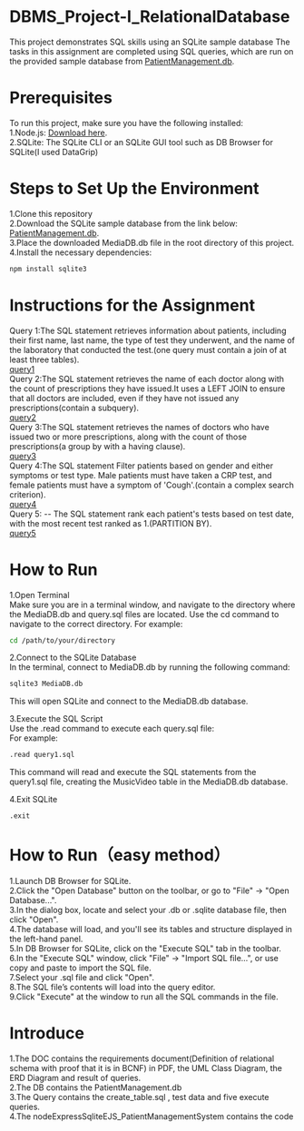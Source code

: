 # DBMS_Project-I_RelationalDatabase  
This project demonstrates SQL skills using an SQLite sample database The tasks in this assignment are completed using SQL queries, which are run on the provided sample database from [PatientManagement.db](https://github.com/hansama0902/DBMS_Project-I_RelationalDatabase/blob/main/DB/PatientManagement.db).  
# Prerequisites
To run this project, make sure you have the following installed:  
1.Node.js: [Download here](https://nodejs.org/zh-cn/).  
2.SQLite: The SQLite CLI or an SQLite GUI tool such as DB Browser for SQLite(I used DataGrip)  
# Steps to Set Up the Environment
1.Clone this repository  
2.Download the SQLite sample database from the link below: [PatientManagement.db](https://github.com/hansama0902/DBMS_Project-I_RelationalDatabase/blob/main/DB/PatientManagement.db).   
3.Place the downloaded  MediaDB.db file in the root directory of this project.  
4.Install the necessary dependencies:  
```bash
npm install sqlite3
```
# Instructions for the Assignment
Query 1:The SQL statement retrieves information about patients, including their first name, last name, the type of test they underwent,
and the name of the laboratory that conducted the test.(one query must contain a join of at least three tables).      
[query1](https://github.com/hansama0902/DBMS_Project-I_RelationalDatabase/blob/main/Query/query1.sql)  
Query 2:The SQL statement retrieves the name of each doctor along with the count of prescriptions they have issued.It uses a LEFT JOIN to ensure that all doctors are included, even if they have not issued any prescriptions(contain a subquery).     
[query2](https://github.com/hansama0902/DBMS_Project-I_RelationalDatabase/blob/main/Query/query2.sql)    
Query 3:The SQL statement retrieves the names of doctors who have issued two or more prescriptions, along with the count of those prescriptions(a group by with a having clause).  
[query3](https://github.com/hansama0902/DBMS_Project-I_RelationalDatabase/blob/main/Query/query3.sql)      
Query 4:The SQL statement Filter patients based on gender and either symptoms or test type. Male patients must have taken a CRP test, and female patients must have a symptom of 'Cough'.(contain a complex search criterion).   
[query4](https://github.com/hansama0902/DBMS_Project-I_RelationalDatabase/blob/main/Query/query4.sql)     
Query 5: -- The SQL statement rank each patient's tests based on test date, with the most recent test ranked as 1.(PARTITION BY).       
[query5](https://github.com/hansama0902/DBMS_Project-I_RelationalDatabase/blob/main/Query/query5.sql)       
# How to Run
1.Open Terminal  
Make sure you are in a terminal window, and navigate to the directory where the  MediaDB.db and query.sql files are located. Use the cd command to navigate to the correct directory. For example:
```bash
cd /path/to/your/directory
```
2.Connect to the SQLite Database  
In the terminal, connect to  MediaDB.db by running the following command:
```bash
sqlite3 MediaDB.db
```
This will open SQLite and connect to the  MediaDB.db database.  
  
3.Execute the SQL Script  
Use the .read command to execute each query.sql file:    
For example:  
```bash
.read query1.sql
```
This command will read and execute the SQL statements from the query1.sql file, creating the MusicVideo table in the  MediaDB.db database. 
  
4.Exit SQLite  
```bash
.exit
```
# How to Run（easy method）
1.Launch DB Browser for SQLite.  
2.Click the "Open Database" button on the toolbar, or go to "File" -> "Open Database...".   
3.In the dialog box, locate and select your .db or .sqlite database file, then click "Open".  
4.The database will load, and you'll see its tables and structure displayed in the left-hand panel.  
5.In DB Browser for SQLite, click on the "Execute SQL" tab in the toolbar.  
6.In the "Execute SQL" window, click "File" -> "Import SQL file...", or use copy and paste to import the SQL file.  
7.Select your .sql file and click "Open".  
8.The SQL file’s contents will load into the query editor.    
9.Click "Execute" at the window to run all the SQL commands in the file.  
# Introduce
1.The DOC contains the requirements document(Definition of relational schema with proof that it is in BCNF) in PDF, the UML Class Diagram, the ERD Diagram and result of queries.    
2.The DB contains the PatientManagement.db  
3.The Query contains the create_table.sql , test data and five execute queries.  
4.The nodeExpressSqliteEJS_PatientManagementSystem contains the code

